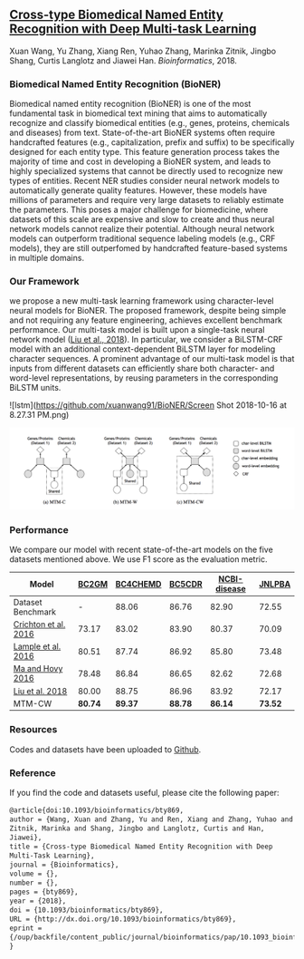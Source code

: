 ## [Cross-type Biomedical Named Entity Recognition with Deep Multi-task Learning](https://academic.oup.com/bioinformatics/advance-article/doi/10.1093/bioinformatics/bty869/5126922?guestAccessKey=403bcc14-3eca-4ff0-b9fb-5ecd1c1744d2)
Xuan Wang, Yu Zhang, Xiang Ren, Yuhao Zhang, Marinka Zitnik, Jingbo Shang, Curtis Langlotz and Jiawei Han. _Bioinformatics_, 2018.

### Biomedical Named Entity Recognition (BioNER)
Biomedical named entity recognition (BioNER) is one of the most fundamental task in biomedical text mining that aims to automatically recognize and classify biomedical entities (e.g., genes, proteins, chemicals and diseases) from text. State-of-the-art BioNER systems often require handcrafted features (e.g., capitalization, prefix and suffix) to be specifically designed for each entity type. This feature generation process takes the majority of time and cost in developing a BioNER system, and leads to highly specialized systems that cannot be directly used to recognize new types of entities. Recent NER studies consider neural network models to automatically generate quality features. However, these models have millions of parameters and require very large datasets to reliably estimate the parameters. This poses a major challenge for biomedicine, where datasets of this scale are expensive and slow to create and thus neural network models cannot realize their potential. Although neural network models can outperform traditional sequence labeling models (e.g., CRF models), they are still outperfomed by handcrafted feature-based systems in multiple domains.

### Our Framework
we propose a new multi-task learning framework using character-level neural models for BioNER. The proposed framework, despite being simple and not requiring any feature engineering, achieves excellent benchmark performance. Our multi-task model is built upon a single-task neural network model ([Liu et al., 2018](https://arxiv.org/pdf/1709.04109.pdf)). In particular, we consider a BiLSTM-CRF model with an additional context-dependent BiLSTM layer for modeling character sequences. A prominent advantage of our multi-task model is that inputs from different datasets can efficiently share both character- and word-level representations, by reusing parameters in the corresponding BiLSTM units.

![lstm](https://github.com/xuanwang91/BioNER/Screen Shot 2018-10-16 at 8.27.31 PM.png)

![mtms](https://github.com/xuanwang91/BioNER/blob/master/Screen%20Shot%202018-10-16%20at%208.27.42%20PM.png)

### Performance
We compare our model with recent state-of-the-art models on the five datasets mentioned above. We use F1 score as the evaluation metric.

|Model | [BC2GM](https://github.com/cambridgeltl/MTL-Bioinformatics-2016/tree/master/data/BC2GM-IOBES) | [BC4CHEMD](https://github.com/cambridgeltl/MTL-Bioinformatics-2016/tree/master/data/BC4CHEMD-IOBES) | [BC5CDR](https://github.com/cambridgeltl/MTL-Bioinformatics-2016/tree/master/data/BC5CDR-IOBES) | [NCBI-disease](https://github.com/cambridgeltl/MTL-Bioinformatics-2016/tree/master/data/NCBI-disease-IOBES) | [JNLPBA](https://github.com/cambridgeltl/MTL-Bioinformatics-2016/tree/master/data/JNLPBA-IOBES) |
| ------------- |-------------| -----| -----| -----| ---- |
| Dataset Benchmark | - | 88.06 | 86.76 | 82.90 | 72.55 |
| [Crichton et al. 2016](https://github.com/cambridgeltl/MTL-Bioinformatics-2016) | 73.17 | 83.02 | 83.90 | 80.37 | 70.09 |
| [Lample et al. 2016](https://github.com/glample/tagger) | 80.51 | 87.74 | 86.92 | 85.80 | 73.48 |
| [Ma and Hovy 2016](https://github.com/XuezheMax/LasagneNLP) | 78.48 | 86.84 | 86.65 | 82.62 | 72.68 |
| [Liu et al. 2018](https://github.com/LiyuanLucasLiu/LM-LSTM-CRF) | 80.00 | 88.75 | 86.96 | 83.92 | 72.17 |
| MTM-CW | **80.74** | **89.37** | **88.78** | **86.14** | **73.52** |

### Resources
Codes and datasets have been uploaded to [Github](https://github.com/yuzhimanhua/LM-LSTM-CRF).

### Reference
If you find the code and datasets useful, please cite the following paper:
```
@article{doi:10.1093/bioinformatics/bty869,
author = {Wang, Xuan and Zhang, Yu and Ren, Xiang and Zhang, Yuhao and Zitnik, Marinka and Shang, Jingbo and Langlotz, Curtis and Han, Jiawei},
title = {Cross-type Biomedical Named Entity Recognition with Deep Multi-Task Learning},
journal = {Bioinformatics},
volume = {},
number = {},
pages = {bty869},
year = {2018},
doi = {10.1093/bioinformatics/bty869},
URL = {http://dx.doi.org/10.1093/bioinformatics/bty869},
eprint = {/oup/backfile/content_public/journal/bioinformatics/pap/10.1093_bioinformatics_bty869/1/bty869.pdf}
}
```
